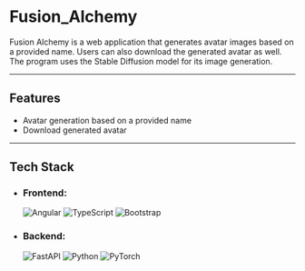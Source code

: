 # Fusion_Alchemy

Fusion Alchemy is a web application that generates avatar images based on a provided name. Users can also download the generated avatar as well. The program uses the Stable Diffusion model for its image generation.

---

## Features
- Avatar generation based on a provided name
- Download generated avatar

--- 

## Tech Stack

- ### Frontend:
    ![ Angular ](https://img.shields.io/badge/Angular-DD0031?style=for-the-badge&logo=Angular) ![ TypeScript ](https://img.shields.io/badge/Typescript-41454A?style=for-the-badge&logo=TypeScript) ![ Bootstrap ](https://img.shields.io/badge/Bootstrap-41454A?style=for-the-badge&logo=Bootstrap)

- ### Backend:
    ![ FastAPI ](https://img.shields.io/badge/FastAPI-41454A?style=for-the-badge&logo=FastAPI) ![ Python ](https://img.shields.io/badge/Python-ECD53F?style=for-the-badge&logo=Python) ![ PyTorch ](https://img.shields.io/badge/PyTorch-41454A?style=for-the-badge&logo=PyTorch) 
